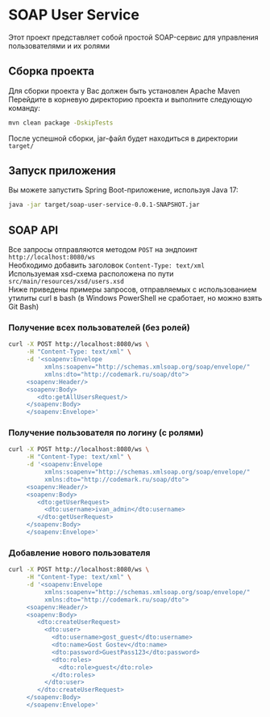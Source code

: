 # SOAP User Service
Этот проект представляет собой простой SOAP-сервис для управления пользователями и их ролями

## Сборка проекта
Для сборки проекта у Вас должен быть установлен Apache Maven  
Перейдите в корневую директорию проекта и выполните следующую команду:
```bash
mvn clean package -DskipTests
```

После успешной сборки, jar-файл будет находиться в директории `target/`

## Запуск приложения
Вы можете запустить Spring Boot-приложение, используя Java 17:
```bash
java -jar target/soap-user-service-0.0.1-SNAPSHOT.jar
```

## SOAP API
Все запросы отправляются методом `POST` на эндпоинт `http://localhost:8080/ws`  
Необходимо добавить заголовок `Content-Type: text/xml`  
Используемая xsd-схема расположена по пути `src/main/resources/xsd/users.xsd`  
Ниже приведены примеры запросов, отправляемых с использованием утилиты curl в bash (в Windows PowerShell не сработает, но можно взять Git Bash)   

### Получение всех пользователей (без ролей)
```bash
curl -X POST http://localhost:8080/ws \
     -H "Content-Type: text/xml" \
     -d '<soapenv:Envelope
          xmlns:soapenv="http://schemas.xmlsoap.org/soap/envelope/"
          xmlns:dto="http://codemark.ru/soap/dto">
     <soapenv:Header/>
     <soapenv:Body>
        <dto:getAllUsersRequest/>
     </soapenv:Body>
     </soapenv:Envelope>'
```

### Получение пользователя по логину (с ролями)
```bash
curl -X POST http://localhost:8080/ws \
     -H "Content-Type: text/xml" \
     -d '<soapenv:Envelope 
          xmlns:soapenv="http://schemas.xmlsoap.org/soap/envelope/" 
          xmlns:dto="http://codemark.ru/soap/dto">
     <soapenv:Header/>
     <soapenv:Body>
        <dto:getUserRequest>
          <dto:username>ivan_admin</dto:username>
        </dto:getUserRequest>
     </soapenv:Body>
     </soapenv:Envelope>'
```

### Добавление нового пользователя
```bash
curl -X POST http://localhost:8080/ws \
     -H "Content-Type: text/xml" \
     -d '<soapenv:Envelope
          xmlns:soapenv="http://schemas.xmlsoap.org/soap/envelope/"
          xmlns:dto="http://codemark.ru/soap/dto">
     <soapenv:Header/>
     <soapenv:Body>
        <dto:createUserRequest>
          <dto:user>
            <dto:username>gost_guest</dto:username>
            <dto:name>Gost Gostev</dto:name>
            <dto:password>GuestPass123</dto:password>
            <dto:roles>
              <dto:role>guest</dto:role>
            </dto:roles>
          </dto:user>
        </dto:createUserRequest>
     </soapenv:Body>
     </soapenv:Envelope>'
```